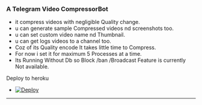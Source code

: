 

### A Telegram Video CompressorBot

- it compress videos with negligible Quality change.
- u can generate sample Compressed videos nd screenshots too.
- u can set custom video name nd Thumbnail.
- u can get logs videos to a channel too.
- Coz of its Quality encode It takes little time to Compress.
- For now i set it for maximum 5 Processes at a time.
- Its Running Without Db so Block /ban /Broadcast Feature is currently Not available.

Deploy to heroku 
- [![Deploy](https://www.herokucdn.com/deploy/button.svg)](https://heroku.com/deploy?template=https://github.com/disneyteam77/Compresser-Bot)
---
